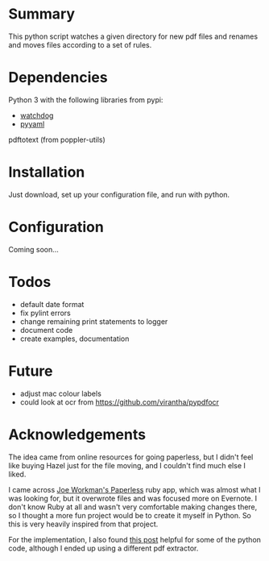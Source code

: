 # Summary

This python script watches a given directory for new pdf files and renames and moves files according to a set of rules.

# Dependencies

Python 3 with the following libraries from pypi:
- [watchdog]()
- [pyyaml]()

pdftotext (from poppler-utils)

# Installation

Just download, set up your configuration file, and run with python.

# Configuration

Coming soon...

# Todos
- default date format
- fix pylint errors
- change remaining print statements to logger
- document code
- create examples, documentation

# Future
- adjust mac colour labels
- could look at ocr from https://github.com/virantha/pypdfocr

# Acknowledgements

The idea came from online resources for going paperless, but I didn't feel like buying Hazel just for the file moving, and I couldn't find much else I liked.

I came across [Joe Workman's Paperless](https://github.com/joeworkman/paperless) ruby app, which was almost what I was looking for, but it overwrote files and was focused more on Evernote. I don't know Ruby at all and wasn't very comfortable making changes there, so I thought a more fun project would be to create it myself in Python. So this is very heavily inspired from that project.

For the implementation, I also found [this post](http://virantha.com/2013/04/20/python-auto-sort-of-ocred-pdfs/) helpful for some of the python code, although I ended up using a different pdf extractor. 
